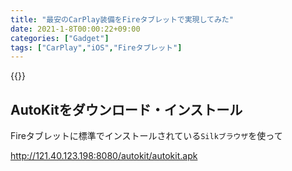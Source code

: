 ```yaml
---
title: "最安のCarPlay装備をFireタブレットで実現してみた"
date: 2021-1-8T00:00:22+09:00
categories: ["Gadget"]
tags: ["CarPlay","iOS","Fireタブレット"]
---
```




{{<ad>}}

## AutoKitをダウンロード・インストール

Fireタブレットに標準でインストールされている`Silkブラウザ`を使って

http://121.40.123.198:8080/autokit/autokit.apk

